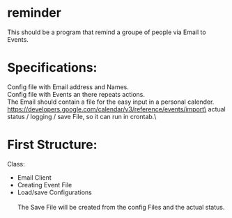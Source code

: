 # reminder
This should be a program that remind a groupe of people via Email to Events.



# Specifications:
Config file with Email address and Names.\
Config file with Events an there repeats actions.\
The Email should contain a file for the easy input in a personal calender.\
  https://developers.google.com/calendar/v3/reference/events/import\
actual status / logging / save File, so it can run in crontab.\


# First Structure:
Class:
* Email Client
* Creating Event File
* Load/save Configurations
\
\
The Save File will be created from the config Files and the actual status.
